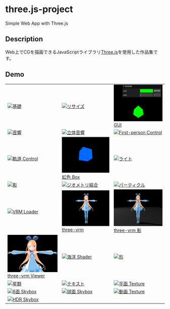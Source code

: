 # three.js-project

Simple Web App with Three.js

## Description

Web上でCGを描画できるJavaScriptライブラリ[Three.js](https://threejs.org/)を使用した作品集です。

## Demo

<table>
  <tr>
    <td><a href="https://akkunlab.dev/three.js-project/examples/base.html"><img src="images/examples_base.png">基礎</a></td>
    <td><a href="https://akkunlab.dev/three.js-project/examples/resize.html"><img src="images/examples_resize.png">リサイズ</a></td>
    <td><a href="https://akkunlab.dev/three.js-project/examples/gui.html"><img src="images/examples_gui.png">GUI</a></td>
  </tr>
  <tr>
    <td><a href="https://akkunlab.dev/three.js-project/examples/audio_global.html"><img src="images/examples_audio_global.png">音響</a></td>
    <td><a href="https://akkunlab.dev/three.js-project/examples/audio_positional.html"><img src="images/examples_audio_positional.png">立体音響</a></td>
    <td><a href="https://akkunlab.dev/three.js-project/examples/controls_first_person.html"><img src="images/examples_controls_first_person.png">First-person Control</a></td>
  </tr>
  <tr>
    <td><a href="https://akkunlab.dev/three.js-project/examples/controls_orbit.html"><img src="images/examples_controls_orbit.png">軌道 Control</a></td>
    <td><a href="https://akkunlab.dev/three.js-project/examples/rainbow_box.html"><img src="images/examples_rainbow_box.png">虹色 Box</a></td>
    <td><a href="https://akkunlab.dev/three.js-project/examples/light_light.html"><img src="images/examples_light_light.png">ライト</a></td>
  </tr>
  <tr>
    <td><a href="https://akkunlab.dev/three.js-project/examples/light_shadow.html"><img src="images/examples_light_shadow.png">影</a></td>
    <td><a href="https://akkunlab.dev/three.js-project/examples/merge_geometries.html"><img src="images/examples_merge_geometries.png">ジオメトリ結合</a></td>
    <td><a href="https://akkunlab.dev/three.js-project/examples/particles.html"><img src="images/examples_particles.png">パーティクル</a></td>
  </tr>
  <tr>
    <td><a href="https://akkunlab.dev/three.js-project/examples/loader_vrm.html"><img src="images/examples_loader_vrm.png">VRM Loader</a></td>
    <td><a href="https://akkunlab.dev/three.js-project/examples/loader_three-vrm.html"><img src="images/examples_loader_three-vrm.png">three-vrm</a></td>
    <td><a href="https://akkunlab.dev/three.js-project/examples/loader_three-vrm_shadow.html"><img src="images/examples_loader_three-vrm_shadow.png">three-vrm 影</a></td>
  </tr>
  <tr>
    <td><a href="https://akkunlab.dev/three.js-project/examples/loader_three-vrm_viewer.html"><img src="images/examples_loader_three-vrm_viewer.png">three-vrm Viewer</a></td>
    <td><a href="https://akkunlab.dev/three.js-project/examples/shaders_ocean.html"><img src="images/examples_shaders_ocean.png">海洋 Shader</a></td>
    <td><a href="https://akkunlab.dev/three.js-project/examples/shape.html"><img src="images/examples_shape.png">形</a></td>
  </tr>
  <tr>
    <td><a href="https://akkunlab.dev/three.js-project/examples/stars.html"><img src="images/examples_stars.png">星群</a></td>
    <td><a href="https://akkunlab.dev/three.js-project/examples/text.html"><img src="images/examples_text.png">テキスト</a></td>
    <td><a href="https://akkunlab.dev/three.js-project/examples/texture_plane.html"><img src="images/examples_texture_plane.png">平面 Texture</a></td>
  </tr>
  <tr>
    <td><a href="https://akkunlab.dev/three.js-project/examples/texture_skybox_6sided.html"><img src="images/examples_texture_skybox_6sided.png">6面 Skybox</a></td>
    <td><a href="https://akkunlab.dev/three.js-project/examples/texture_skybox.html"><img src="images/examples_texture_skybox.png">球面 Skybox</a></td>
    <td><a href="https://akkunlab.dev/three.js-project/examples/texture_video.html"><img src="images/examples_texture_video.png">動画 Texture</a></td>
  </tr>
  <tr>
    <td><a href="https://akkunlab.dev/three.js-project/examples/texture_skybox_hdr.html"><img src="images/examples_texture_skybox_hdr.png">HDR Skybox</a></td>
  </tr>
</table>
